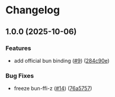 # Changelog

## 1.0.0 (2025-10-06)


### Features

* add official bun binding ([#9](https://github.com/ChainSafe/state-transition-z/issues/9)) ([284c90e](https://github.com/ChainSafe/state-transition-z/commit/284c90e17387a97753f4a34868f6b6bdd14ddf3a))


### Bug Fixes

* freeze bun-ffi-z ([#14](https://github.com/ChainSafe/state-transition-z/issues/14)) ([76a5757](https://github.com/ChainSafe/state-transition-z/commit/76a575744c8ff578c04d0b62c33e0d71aebb4f34))

